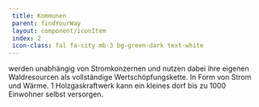 ```yaml
---
 title: Kommunen
 parent: findYourWay
 layout: component/iconItem
 index: 2
 icon-class: fal fa-city mb-3 bg-green-dark text-white
---
```


 
werden unabhängig von Stromkonzernen und nutzen dabei ihre eigenen Waldresourcen  als vollständige Wertschöpfungskette. In Form von Strom und Wärme. 1 Holzgaskraftwerk kann ein kleines dorf bis zu 1000 Einwohner selbst versorgen. 